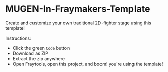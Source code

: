 # MUGEN-In-Fraymakers-Template

Create and customize your own traditional 2D-fighter stage using this template!

Instructions:
- Click the green `Code` button
- Download as ZIP
- Extract the zip anywhere
- Open Fraytools, open this project, and boom! you're using the template!

